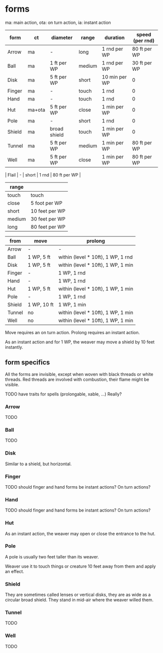 
# forms

ma: main action, ota: on turn action, ia: instant action

| form   | ct     | diameter     | range  | duration      | speed (per rnd) |
|--------|--------|--------------|--------|---------------|-----------------|
| Arrow  | ma     | -            | long   | 1 rnd per WP  | 80 ft per WP    |
| Ball   | ma     | 1 ft per WP  | medium | 1 rnd per WP  | 30 ft per WP    |
| Disk   | ma     | 5 ft per WP  | short  | 10 min per WP | 0               |
| Finger | ma     | -            | touch  | 1 rnd         | 0               |
| Hand   | ma     | -            | touch  | 1 rnd         | 0               |
| Hut    | ma+ota | 5 ft per WP  | close  | 1 min per WP  | 0               |
| Pole   | ma     | -            | short  | 1 rnd         | 0               |
| Shield | ma     | broad shield | touch  | 1 min per WP  | 0               |
| Tunnel | ma     | 5 ft per WP  | medium | 1 min per WP  | 80 ft per WP    |
| Well   | ma     | 5 ft per WP  | close  | 1 min per WP  | 80 ft per WP    |

| Flail  | -             | short  | 1 rnd         | 80 ft per WP    |

| range   |                |
|---------|----------------|
| touch	  | touch          |
| close	  | 5 foot per WP  |
| short	  | 10 feet per WP |
| medium  | 30 feet per WP |
| long    | 80 feet per WP |

| from   | move        | prolong                            |
|--------|-------------|------------------------------------|
| Arrow  | -           | -                                  |
| Ball   | 1 WP, 5 ft  | within (level * 10ft), 1 WP, 1 rnd |
| Disk   | 1 WP, 5 ft  | within (level * 10ft), 1 WP, 1 min |
| Finger | -           | 1 WP, 1 rnd                        |
| Hand   | -           | 1 WP, 1 rnd                        |
| Hut    | 1 WP, 5 ft  | within (level * 10ft), 1 WP, 1 min |
| Pole   | -           | 1 WP, 1 rnd                        |
| Shield | 1 WP, 10 ft | 1 WP, 1 min                        |
| Tunnel | no          | within (level * 10ft), 1 WP, 1 min |
| Well   | no          | within (level * 10ft), 1 WP, 1 min |

Move requires an on turn action. Prolong requires an instant action.

As an instant action and for 1 WP, the weaver may move a shield by 10 feet instantly.



## form specifics

All the forms are invisible, except when woven with black threads or white threads. Red threads are involved with combustion, their flame might be visible.

TODO have traits for spells (prolongable, xable, ...) Really?


### Arrow

TODO


### Ball

TODO


### Disk

Similar to a shield, but horizontal.


### Finger

TODO should finger and hand forms be instant actions? On turn actions?


### Hand

TODO should finger and hand forms be instant actions? On turn actions?


### Hut

As an instant action, the weaver may open or close the entrance to the hut.


### Pole

A pole is usually two feet taller than its weaver.

Weaver use it to touch things or creature 10 feet away from them and apply an effect.


### Shield

They are sometimes called lenses or vertical disks, they are as wide as a circular broad shield. They stand in mid-air where the weaver willed them.


### Tunnel

TODO


### Well

TODO


